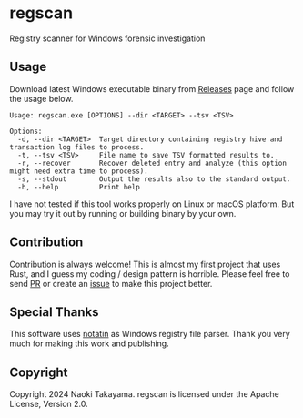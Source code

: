 # regscan

Registry scanner for Windows forensic investigation

## Usage

Download latest Windows executable binary from [Releases](https://github.com/UltraForensic/regscan/releases) page and follow the usage below.

```
Usage: regscan.exe [OPTIONS] --dir <TARGET> --tsv <TSV>

Options:
  -d, --dir <TARGET>  Target directory containing registry hive and transaction log files to process.
  -t, --tsv <TSV>     File name to save TSV formatted results to.
  -r, --recover       Recover deleted entry and analyze (this option might need extra time to process).
  -s, --stdout        Output the results also to the standard output.
  -h, --help          Print help
```

I have not tested if this tool works properly on Linux or macOS platform.
But you may try it out by running or building binary by your own.

## Contribution

Contribution is always welcome!
This is almost my first project that uses Rust, and I guess my coding / design pattern is horrible.
Please feel free to send [PR](https://github.com/UltraForensic/regscan/pulls) or create an [issue](https://github.com/UltraForensic/regscan/issues) to make this project better.

## Special Thanks

This software uses [notatin](https://github.com/strozfriedberg/notatin) as Windows registry file parser.
Thank you very much for making this work and publishing.

## Copyright

Copyright 2024 Naoki Takayama. regscan is licensed under the Apache License, Version 2.0.
